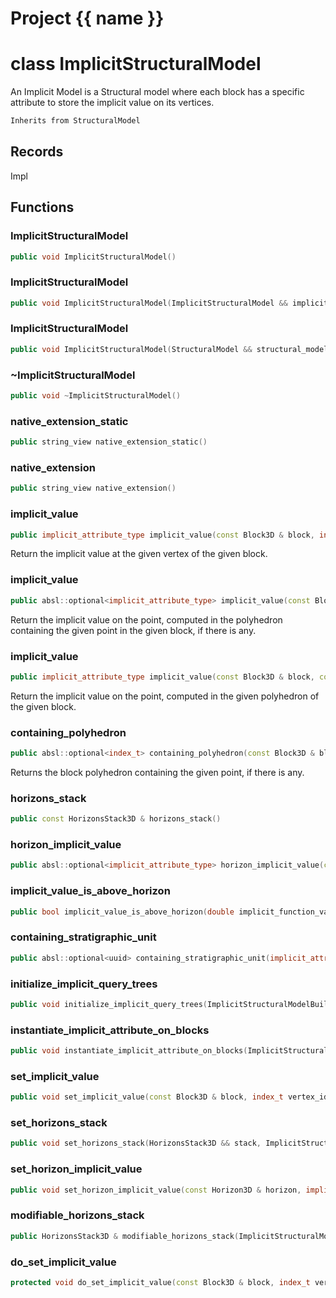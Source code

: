 <script setup>
import {useRoute} from 'vitepress'
const {path} = useRoute()
const tokens = path.split('/')
const words = tokens[2].split('-');
for (let i = 0; i < words.length; i++) {
    words[i] = words[i].charAt(0).toUpperCase() + words[i].slice(1);
    words[i] = words[i].replace('geode', 'Geode')
}
const name = words.join('-');
</script>
# Project {{ name }}

# class ImplicitStructuralModel


 An Implicit Model is a Structural model where each block has a specific attribute to store the implicit value on its vertices.



```cpp
Inherits from StructuralModel
```



## Records

Impl



## Functions

### ImplicitStructuralModel

```cpp
public void ImplicitStructuralModel()
```


### ImplicitStructuralModel

```cpp
public void ImplicitStructuralModel(ImplicitStructuralModel && implicit_model)
```


### ImplicitStructuralModel

```cpp
public void ImplicitStructuralModel(StructuralModel && structural_model)
```


### ~ImplicitStructuralModel

```cpp
public void ~ImplicitStructuralModel()
```


### native_extension_static

```cpp
public string_view native_extension_static()
```


### native_extension

```cpp
public string_view native_extension()
```


### implicit_value

```cpp
public implicit_attribute_type implicit_value(const Block3D & block, index_t vertex_id)
```


 Return the implicit value at the given vertex of the given block.

### implicit_value

```cpp
public absl::optional<implicit_attribute_type> implicit_value(const Block3D & block, const Point3D & point)
```


 Return the implicit value on the point, computed in the polyhedron containing the given point in the given block, if there is any.

### implicit_value

```cpp
public implicit_attribute_type implicit_value(const Block3D & block, const Point3D & point, index_t polyhedron_id)
```


 Return the implicit value on the point, computed in the given polyhedron of the given block.

### containing_polyhedron

```cpp
public absl::optional<index_t> containing_polyhedron(const Block3D & block, const Point3D & point)
```


 Returns the block polyhedron containing the given point, if there is any.

### horizons_stack

```cpp
public const HorizonsStack3D & horizons_stack()
```


### horizon_implicit_value

```cpp
public absl::optional<implicit_attribute_type> horizon_implicit_value(const Horizon3D & horizon)
```


### implicit_value_is_above_horizon

```cpp
public bool implicit_value_is_above_horizon(double implicit_function_value, const Horizon3D & horizon)
```


### containing_stratigraphic_unit

```cpp
public absl::optional<uuid> containing_stratigraphic_unit(implicit_attribute_type implicit_function_value)
```


### initialize_implicit_query_trees

```cpp
public void initialize_implicit_query_trees(ImplicitStructuralModelBuilderKey )
```


### instantiate_implicit_attribute_on_blocks

```cpp
public void instantiate_implicit_attribute_on_blocks(ImplicitStructuralModelBuilderKey )
```


### set_implicit_value

```cpp
public void set_implicit_value(const Block3D & block, index_t vertex_id, implicit_attribute_type value, ImplicitStructuralModelBuilderKey )
```


### set_horizons_stack

```cpp
public void set_horizons_stack(HorizonsStack3D && stack, ImplicitStructuralModelBuilderKey )
```


### set_horizon_implicit_value

```cpp
public void set_horizon_implicit_value(const Horizon3D & horizon, implicit_attribute_type isovalue, ImplicitStructuralModelBuilderKey )
```


### modifiable_horizons_stack

```cpp
public HorizonsStack3D & modifiable_horizons_stack(ImplicitStructuralModelBuilderKey )
```


### do_set_implicit_value

```cpp
protected void do_set_implicit_value(const Block3D & block, index_t vertex_id, implicit_attribute_type value)
```




